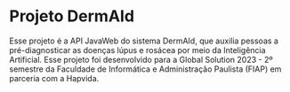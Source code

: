 # Projeto DermAId
Esse projeto é a API JavaWeb do sistema DermAId, que auxilia pessoas a pré-diagnosticar as doenças lúpus e rosácea por meio da Inteligência Artificial. Esse projeto foi desenvolvido para a Global Solution 2023 - 2º semestre da Faculdade de Informática e Administração Paulista (FIAP) em parceria com a Hapvida. 
